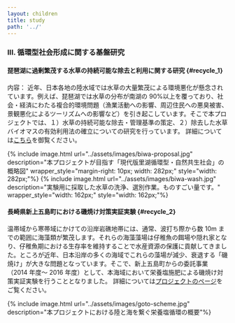 ```yaml
---
layout: children
title: study
path: '../'
---
```



### III. 循環型社会形成に関する基盤研究

#### 琵琶湖に過剰繁茂する水草の持続可能な除去と利用に関する研究 {#recycle_1}

内容：
近年、日本各地の陸水域では水草の大量繁茂による環境悪化が懸念されています。例えば、琵琶湖では水草の分布が南湖の 90%以上を覆っており、社会・経済にわたる複合的環境問題（漁業活動への影響、周辺住民への悪臭被害、景観悪化によるツーリズムへの影響など）を引き起こしています。そこで本プロジェクトでは、１）水草の持続可能な除去・管理基準の策定、２）除去した水草バイオマスの有効利用法の確立についての研究を行っています。
詳細については[こちら](../project-biwa.html)を御覧ください。

<div class="multiple_figure_wrapper">
{% include image.html url="../assets/images/biwa-proposal.jpg" description="本プロジェクトが目指す「現代版里湖循環型・自然共生社会」の概略図" wrapper_style="margin-right: 10px; width: 282px;" style="width: 282px;"%}
{% include image.html url="../assets/images/biwa-wash.jpg" description="実験用に採取した水草の洗浄、選別作業。ものすごい量です。" wrapper_style="width: 162px;" style="width: 162px;"%}
</div>

#### 長崎県新上五島町における磯焼け対策実証実験 {#recycle_2}

温帯域から寒帯域にかけての沿岸岩礁地帯には、通常、波打ち際から数 10m までの範囲に海藻類が繁茂します。それらの海藻藻場は仔稚魚の餌場や隠れ家となり、仔稚魚期における生存率を維持することで水産資源の保護に貢献してきました。ところが近年、日本沿岸の多くの海域でこれらの藻場が減少、衰退する「磯焼け」が大きな問題となっています。そこで、新上五島町からの委託事業（2014 年度～ 2016 年度）として、本海域において栄養塩施肥による磯焼け対策実証実験を行うこととなりました。
詳細については[プロジェクトのページ](../project-goto.html)をご覧ください。

{% include image.html url="../assets/images/goto-scheme.jpg" description="本プロジェクトにおける陸と海を繋ぐ栄養塩循環の概要"%}

<a class="scroll_to_top"></a>